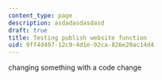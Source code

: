 ```yaml
---
content_type: page
description: asdadasdasdasd
draft: true
title: Testing publish website function
uid: 9ff4d497-12c9-4d1e-92ca-826e20ac14d4
---
```

changing something with a code change